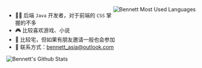 <img src="https://github-readme-stats.vercel.app/api/top-langs/?username=BennettChina&show_icons=true&theme=buefy" alt="Bennett Most Used Languages" align="right">

- 🧑‍💻 后端 `Java` 开发者，对于前端的 `CSS` 掌握的不多
- 🎮 比较喜欢游戏、小说
- 🎤 比较宅，但如果有朋友邀请一般也会参加
- 📮 联系方式：bennett_asia@outlook.com

<img src="https://github-readme-stats.vercel.app/api?username=BennettChina&show_icons=true&theme=buefy" align="left" alt="Bennett's Github Stats" />
